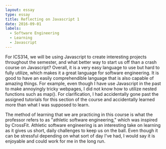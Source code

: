 ```yaml
---
layout: essay
type: essay
title: Reflecting on Javascript 1
date: 2016-09-01
labels:
  - Software Engineering
  - Learning
  - Javascript
---
```


For ICS314, we will be using Javascript to create interesting projects throughout the semester, and what better way to start us
off than a crash course on Javascript? Overall, it is a very easy language to use but hard to fully utilize, which makes it a great
language for software engineering. It is good to have an easily comprehendible language that is also capable of amazing things.
For example, even though I have use Javascript in the past to make annoyingly tricky webpages, I did not know how to utilize
nested functions such as map(). For clarification, I had accidentally gone past the assigned tutorials for this section of the
course and accidentally learned more than what I was supposed to learn.

The method of learning that we are practicing in this course is what the professor refers to as "athletic software engineering,"
which was inspired by CrossFit. Athletic software engineering is an interesting take on learning as it gives us short, daily
challenges to keep us on the ball. Even though it can be stressful depending on what sort of day I've had, I would say it is
enjoyable and could work for me in the long run.
